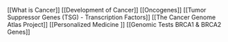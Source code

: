 [[What is Cancer]]
[[Development of Cancer]]
[[Oncogenes]]
[[Tumor Suppressor Genes (TSG) - Transcription Factors]]
[[The Cancer Genome Atlas Project]]
[[Personalized Medicine ]]
[[Genomic Tests BRCA1 & BRCA2 Genes]]
